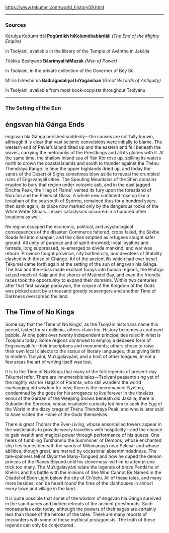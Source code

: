 https://www.tekumel.com/world_history09.html

---
### Sources

Kérulya Kettumridál
**Pogúrdikh hiKolumébabàrdàli**
*(The End of the Mighty Empire)*

in Tsolyáni, available in the library of the Temple of Avánthe in Jakálla

Tilékku Beshyené
**Básrimyal hiMazák**
*(Men of Power)*

in Tsolyáni, in the private collection of the Governor of Béy Sü

Mi’íra hiVeshúma
**Badrágadaliyal hiYagáishan**
*(Great Wizards of Antiquity)*

in Tsolyáni, available from most book-copyists throughout Tsolyánu

---
### The Setting of the Sun
## éngsvan hlá Gánga Ends

éngsvan hla Gánga perished suddenly—the causes are not fully known, although it is clear that vast seismic convulsions were initially to blame. The western end of Pavár’s island tilted up and the eastern end fell beneath the waves, carrying the metropolis of the Priestkings and all its glories with it. At the same time, the shallow inland sea of Yán Kór rose up, spilling its waters north to drown the coastal islands and south to thunder against the Thénu Thendráya Range. In time the upper highlands dried up, and today the sands of the Desert of Sighs sometimes blow aside to reveal the crumbled ruins of Engsvanyáli cities. The Spouting Mountains of the Shén domains erupted to bury that region under volcanic ash, and in the east jagged Dríchte Peak, the ‘Hag of Flame’, vented its fury upon the forestland of Nuru’ún and the Plains of Glass. A whole new continent rose up like a leviathan of the sea south of Ssórmu, remained thus for a hundred years, then sank again, its place now marked only by the dangerous rocks of the White Water Shoals. Lesser cataclysms occurred in a hundred other locations as well.

No region escaped the economic, political, and psychological consequences of the disaster. Commerce faltered, crops failed, the Sákbe Roads fell into disrepair, and the cities emptied as refugees sought safer ground. All unity of purpose and of spirit drowned; local loyalties and hatreds, long suppressed, re-emerged to divide mankind, and war was reborn. Province fought province, city battled city, and devotees of Stability clashed with those of Change. All of the ancient ills which had ever beset Tékumel came forth again at the setting of the sun of éngsvan hla Gánga. The Ssú and the Hlüss made exultant forays into human regions, the Hlutrgú seized much of Káija and the shores of Msúmtel Bay, and even the friendly races took the opportunity to expand their domains. Within two centuries after that first savage paroxysm, the corpse of the Kingdom of the Gods was picked apart by a thousand greedy scavengers and another Time of Darkness overspread the land.

## The Time of No Kings

Some say that the ‘Time of No Kings’, as the Tsolyáni historians name this period, lasted for six millenia, others claim ten. History becomes a confused babble. At one point over twenty independent principalities ruled in what is Tsolyánu today. Some regions continued to employ a debased form of Engsvanyáli for their inscriptions and monuments; others chose to raise their own local dialects to the status of literary languages, thus giving birth to modern Tsolyáni, Mu’ugalavyáni, and a host of other tongues; in not a few areas the art of writing itself was lost.

It is to the Time of No Kings that many of the folk legends of present-day Tékumel refer. There are innumerable tales—Tsolyani peasants sing yet of the mighty warrior Hagárr of Paránta, who still wanders the world exchanging old wisdom for new; there is the necromancer Nyélmu, condemned by the gods for his arrogance to live forever in the timeless ennui of the Garden of the Weeping Snows beneath old Jakálla; there is Subadím the Sorceror, whose insatiable curiosity led him to seek the Egg of the World in the dizzy crags of Thénu Thendráya Peak, and who is later said to have visited the Home of the Gods themselves.

There is great Thómar the Ever-Living, whose ensorcelled towers appear in the wastelands to provide weary travellers with hospitality—and the chance to gain wealth and magical power through performance of his quests. One hears of fumbling Turshánmu the Summoner of Demons, whose enchanted ship lies buries beneath the sands of Milumanayá near Pelesár and whose abilities, though great, are marred by occasional absentmindedness. The tale-spinners tell of Qiyór the Many-Tongued and how he duped the demon princes of the Planes Beyond until his cleverness led him to attempt one trick too many. The Mu’ugalavyáni relate the legends of brave Pendárte of Khéiris and his battle with the minions of She Who Cannot Be Named in the Citadel of Ebon Light below the city of Ch'óchi. All of these tales, and many more besides, can be heard round the fires of the clanhouses in almost every town and village in the land.

It is quite possible that some of the wisdom of éngsvan hla Gánga survived in the sanctuaries and hidden retreats of the ancient priesthoods. Such monasteries exist today, although the powers of their sages are certainly less than those of the heroes of the tales. There are many reports of encounters with some of these mythical protagonists. The truth of these legends can only be conjectured.